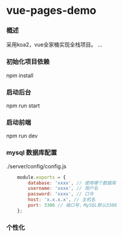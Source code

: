 # vue-pages-demo

### 概述
采用koa2，vue全家桶实现全栈项目。
...

### 初始化项目依赖

npm install

### 启动后台

npm run start

### 启动前端

npm run dev

### mysql 数据库配置

./server/config/config.js
``` javascript
    module.exports = {
        database: 'xxxx', // 使用哪个数据库
        username: 'xxxx', // 用户名
        password: 'xxxx', // 口令
        host: 'x.x.x.x', // 主机名
        port: 3306 // 端口号，MySQL默认3306
    };
```

### 个性化